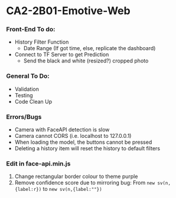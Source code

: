 # CA2-2B01-Emotive-Web

### Front-End To do:

* History Filter Function
  * Date Range (If got time, else, replicate the dashboard)
* Connect to TF Server to get Prediction
  * Send the black and white (resized?) cropped photo

### General To Do:

* Validation
* Testing
* Code Clean Up

### Errors/Bugs

* Camera with FaceAPI detection is slow
* Camera cannot CORS (i.e. localhost to 127.0.0.1)
* When loading the model, the buttons cannot be pressed
* Deleting a history item will reset the history to default filters

### Edit in face-api.min.js

1. Change rectangular border colour to theme purple
2. Remove confidence score due to mirroring bug: From `new sv(n,{label:r})` to `new sv(n,{label:""})`
